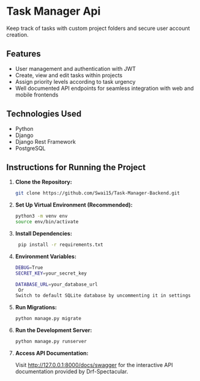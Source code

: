 # Task Manager Api

Keep track of tasks with custom project folders and secure user account creation.

## Features

- User management and authentication with JWT
- Create, view and edit tasks within projects
- Assign priority levels according to task urgency
- Well documented API endpoints for seamless integration with web and mobile frontends

## Technologies Used

- Python
- Django
- Django Rest Framework
- PostgreSQL

## Instructions for Running the Project

1. **Clone the Repository:**

   ```bash
   git clone https://github.com/Swai15/Task-Manager-Backend.git

   ```

2. **Set Up Virtual Environment (Recommended):**

   ```bash
   python3 -m venv env
   source env/bin/activate

   ```

3. **Install Dependencies:**

   ```bash
    pip install -r requirements.txt

   ```

4. **Environment Variables:**

   ```bash
   DEBUG=True
   SECRET_KEY=your_secret_key

   DATABASE_URL=your_database_url
    Or
   Switch to default SQLite database by uncommenting it in settings
   ```

5. **Run Migrations:**

   ```bash
   python manage.py migrate

   ```

6. **Run the Development Server:**

   ```bash
   python manage.py runserver

   ```

7. **Access API Documentation:**

   Visit http://127.0.0.1:8000/docs/swagger for the interactive API documentation provided by Drf-Spectacular.
